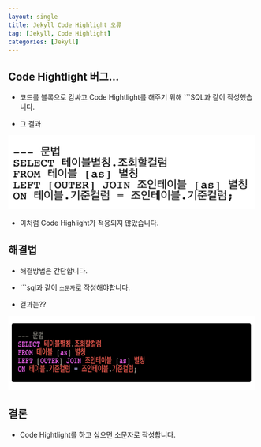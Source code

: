 ```yaml
---
layout: single
title: Jekyll Code Highlight 오류
tag: [Jekyll, Code Highlight]
categories: [Jekyll]
---
```


## Code Hightlight 버그...

- 코드를 블록으로 감싸고 Code Hightlight를 해주기 위해 <span>```SQL</span>과 같이 작성했습니다.

- 그 결과

<img src="/assets/images/etc/code_highlight_bug.png" width="500px" height="150px" alt="code_highlight_bug" />

- 이처럼 Code Highlight가 적용되지 않았습니다.

## 해결법

- 해결방법은 간단합니다.
- <span>```sql</span>과 같이 `소문자`로 작성해야합니다.

- 결과는??

<img src="/assets/images/etc/code_highlight_bug_fix.png" width="500px" height="150px" alt="code_highlight_bug_fix" />

## 결론

- Code Hightlight를 하고 싶으면 소문자로 작성합니다.